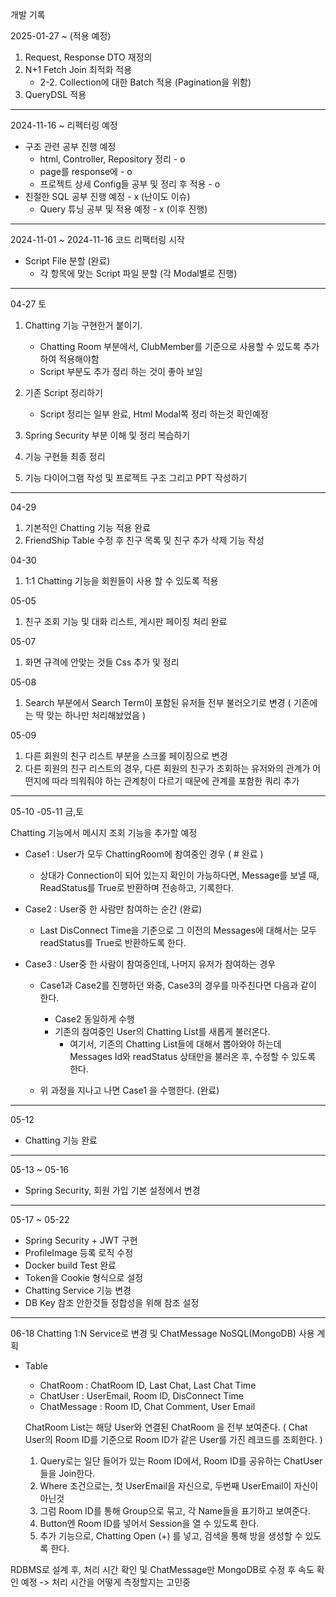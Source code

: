 개발 기록

2025-01-27 ~ (적용 예정)

1. Request, Response DTO 재정의
2. N+1 Fetch Join 최적화 적용
   * 2-2. Collection에 대한 Batch 적용 (Pagination을 위함)
3. QueryDSL 적용

***
2024-11-16 ~
리펙터링 예정

- 구조 관련 공부 진행 예정
    - html, Controller, Repository 정리 - o
    - page를 response에 - o
    - 프로젝트 상세 Config들 공부 및 정리 후 적용 - o
- 친절한 SQL 공부 진행 예정 - x (난이도 이슈)
    - Query 튜닝 공부 및 적용 예정 - x (이후 진행)

***
2024-11-01 ~ 2024-11-16
코드 리팩터링 시작

- Script File 분할 (완료)
    - 각 항목에 맞는 Script 파일 분할 (각 Modal별로 진행)

---
04-27 토

1. Chatting 기능 구현한거 붙이기.
   * Chatting Room 부분에서, ClubMember를 기준으로 사용할 수 있도록 추가하여 적용해야함
   * Script 부분도 추가 정리 하는 것이 좋아 보임
   
2. 기존 Script 정리하기
   * Script 정리는 일부 완료, Html Modal쪽 정리 하는것 확인예정

3. Spring Security 부분 이해 및 정리 복습하기
4. 기능 구현들 최종 정리 
5. 기능 다이어그램 작성 및 프로젝트 구조 그리고 PPT 작성하기

***
04-29 
1. 기본적인 Chatting 기능 적용 완료
2. FriendShip Table 수정 후 친구 목록 및 친구 추가 삭제 기능 작성

04-30
1. 1:1 Chatting 기능을 회원들이 사용 할 수 있도록 적용

05-05
1. 친구 조회 기능 및 대화 리스트, 게시판 페이징 처리 완료

05-07
1. 화면 규격에 안맞는 것들 Css 추가 및 정리

05-08
1. Search 부분에서 Search Term이 포함된 유저들 전부 불러오기로 변경 ( 기존에는 딱 맞는 하나만 처리해놨었음 )

05-09 
1. 다른 회원의 친구 리스트 부분을 스크롤 페이징으로 변경
2. 다른 회원의 친구 리스트의 경우, 다른 회원의 친구가 조회하는 유저와의 관계가 어떤지에 따라 띄워줘야 하는 관계창이 다르기 때문에 관계를 포함한 쿼리 추가
***


05-10 -05-11 금,토

Chatting 기능에서 메시지 조회 기능을 추가할 예정 
- Case1 : User가 모두 ChattingRoom에 참여중인 경우  ( # 완료 )
  - 상대가 Connection이 되어 있는지 확인이 가능하다면, Message를 보낼 때, ReadStatus를 True로 반환하며 전송하고, 기록한다.

    
- Case2 : User중 한 사람만 참여하는 순간 (완료)
   - Last DisConnect Time을 기준으로 그 이전의 Messages에 대해서는 모두 readStatus를 True로 반환하도록 한다.


- Case3 : User중 한 사람이 참여중인데, 나머지 유저가 참여하는 경우
   - Case1과 Case2를 진행하던 와중, Case3의 경우를 마주친다면 다음과 같이 한다.
     - Case2 동일하게 수행
     - 기존의 참여중인 User의 Chatting List를 새롭게 불러온다.
       - 여기서, 기존의 Chatting List들에 대해서 뽑아와야 하는데 Messages Id와 readStatus 상태만을 불러온 후, 수정할 수 있도록 한다.

  - 위 과정을 지나고 나면 Case1 을 수행한다. (완료)

    
***    
05-12
- Chatting 기능 완료
***
05-13 ~ 05-16
- Spring Security, 회원 가입 기본 설정에서 변경
***

05-17 ~ 05-22
- Spring Security + JWT 구현
- ProfileImage 등록 로직 수정
- Docker build Test 완료
- Token을 Cookie 형식으로 설정
- Chatting Service 기능 변경
- DB Key 참조 안한것들 정합성을 위해 참조 설정

***
06-18
Chatting 1:N Service로 변경 및 ChatMessage NoSQL(MongoDB) 사용 계획
- Table
    - ChatRoom : ChatRoom ID, Last Chat, Last Chat Time
    - ChatUser : UserEmail, Room ID, DisConnect Time
    - ChatMessage : Room ID, Chat Comment, User Email

  ChatRoom List는 해당 User와 연결된 ChatRoom 을 전부 보여준다. ( Chat User의 Room ID를 기준으로 Room ID가 같은 User를 가진 레코드를 조회한다. )

    1. Query로는 일단 들어가 있는 Room ID에서, Room ID를 공유하는 ChatUser들을 Join한다.
    2. Where 조건으로는, 첫 UserEmail을 자신으로, 두번째 UserEmail이 자신이 아닌것
    3. 그럼 Room ID를 통해 Group으로 묶고, 각 Name들을 표기하고 보여준다.
    4. Button엔 Room ID를 넣어서 Session을 열 수 있도록 한다.
    5. 추가 기능으로, Chatting Open (+) 를 넣고, 검색을 통해 방을 생성할 수 있도록 한다.

RDBMS로 설계 후, 처리 시간 확인 및 ChatMessage만 MongoDB로 수정 후 속도 확인 예정
-> 처리 시간을 어떻게 측정할지는 고민중




